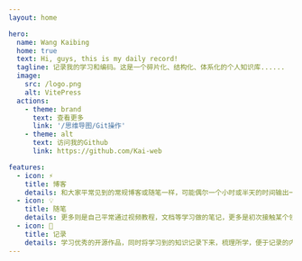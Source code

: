 ```yaml
---
layout: home

hero:
  name: Wang Kaibing
  home: true
  text: Hi, guys, this is my daily record!
  tagline: 记录我的学习和编码。这是一个碎片化、结构化、体系化的个人知识库......
  image:
    src: /logo.png
    alt: VitePress
  actions:
    - theme: brand
      text: 查看更多
      link: '/思维导图/Git操作'
    - theme: alt
      text: 访问我的Github
      link: https://github.com/Kai-web

features:
  - icon: ⚡️
    title: 博客
    details: 和大家平常见到的常规博客或随笔一样，可能偶尔一个小时或半天的时间输出一小块内容。碎片化、结构化、体系化的个人知识库。
  - icon: 💡
    title: 随笔
    details: 更多则是自己平常通过视频教程，文档等学习做的笔记，更多是初次接触某个领域所做的笔记，相对来说更多带有自己的思考和理解。
  - icon: 🖖
    title: 记录
    details: 学习优秀的开源作品，同时将学习到的知识记录下来，梳理所学，便于记录的内容被再次利用，不用再担心掌握的知识无迹可寻。
---
```


<script setup>
  import { onMounted } from 'vue'
  alert('站点部署在Github (搜索引擎无法收录)，国内访问较慢，请耐心等待。')

  // features跳转
  //import menu1Sidebar from "./.vitepress/menu1Sidebar";
  onMounted(() => {
      const cards = document.getElementsByTagName('article')
      for (let i=0; i<cards.length; i++){
        cards[i].classList.add('article')
        let title = cards[i].childNodes[1].innerHTML
        cards[i].addEventListener('click',()=> {
          window.location.replace(menu1Sidebar.find(x => x.text === title).items[0].link.replace(/.md/g,'.html'))
        })
      }
    })
</script>

<style>
    :root {
        --vp-home-hero-name-color: transparent;
        --vp-home-hero-name-background: -webkit-linear-gradient(120deg, #bd34fe, #41d1ff);
        --vp-home-hero-image-background-image: linear-gradient(-45deg,#bd34fe 50%,#4c09b9 50%);
        --vp-home-hero-image-filter: blur(80px);
    }
    .article:hover {
      -webkit-transition-duration: 0.3s;
      transition-duration: 0.3s;
      -webkit-transition-property: box-shadow, transform;
      transition-property: box-shadow, transform;
      -webkit-box-shadow: #ccc 0px 10px 10px;
      -moz-box-shadow: #ccc 0px 10px 10px;
      box-shadow: #ccc 0px 10px 10px;
    }
</style>
